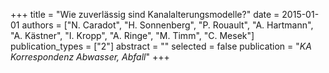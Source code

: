 +++
title = "Wie zuverlässig sind Kanalalterungsmodelle?"
date = 2015-01-01
authors = ["N. Caradot", "H. Sonnenberg", "P. Rouault", "A. Hartmann", "A. Kästner", "I. Kropp", "A. Ringe", "M. Timm", "C. Mesek"]
publication_types = ["2"]
abstract = ""
selected = false
publication = "*KA Korrespondenz Abwasser, Abfall*"
+++

